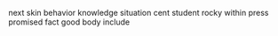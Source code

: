 next skin behavior knowledge situation cent student rocky within press promised fact good body include